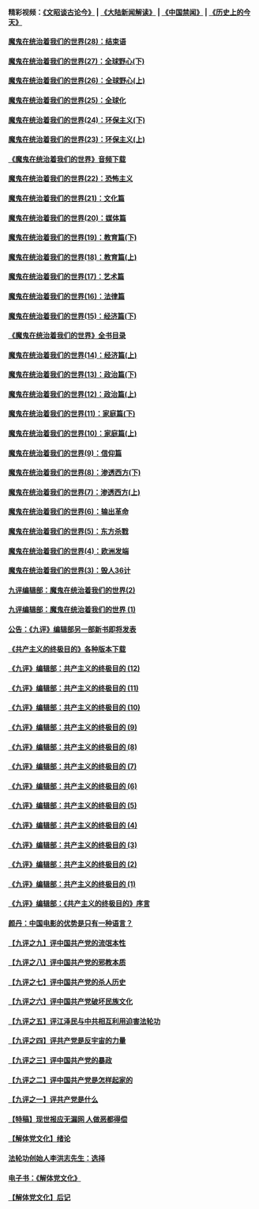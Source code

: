 #### 精彩视频：[《文昭谈古论今》](https://github.com/gfw-breaker/wenzhao) | [《大陆新闻解读》](https://github.com/gfw-breaker/ntdtv-comedy) | [《中国禁闻》](https://github.com/gfw-breaker/ntdtv-news) | [《历史上的今天》](https://github.com/gfw-breaker/today-in-history) 

#### [魔鬼在统治着我们的世界(28)：结束语](../pages/nsc422/n10936246.md?t=02031501) 

#### [魔鬼在统治着我们的世界(27)：全球野心(下)](../pages/nsc422/n10928319.md?t=02031501) 

#### [魔鬼在统治着我们的世界(26)：全球野心(上)](../pages/nsc422/n10900318.md?t=02031501) 

#### [魔鬼在统治着我们的世界(25)：全球化](../pages/nsc422/n10788205.md?t=02031501) 

#### [魔鬼在统治着我们的世界(24)：环保主义(下)](../pages/nsc422/n10695307.md?t=02031501) 

#### [魔鬼在统治着我们的世界(23)：环保主义(上)](../pages/nsc422/n10688613.md?t=02031501) 

#### [《魔鬼在统治着我们的世界》音频下载](../pages/nsc422/n10635553.md?t=02031501) 

#### [魔鬼在统治着我们的世界(22)：恐怖主义](../pages/nsc422/n10614727.md?t=02031501) 

#### [魔鬼在统治着我们的世界(21)：文化篇](../pages/nsc422/n10597706.md?t=02031501) 

#### [魔鬼在统治着我们的世界(20)：媒体篇](../pages/nsc422/n10586579.md?t=02031501) 

#### [魔鬼在统治着我们的世界(19)：教育篇(下)](../pages/nsc422/n10564808.md?t=02031501) 

#### [魔鬼在统治着我们的世界(18)：教育篇(上)](../pages/nsc422/n10526970.md?t=02031501) 

#### [魔鬼在统治着我们的世界(17)：艺术篇](../pages/nsc422/n10499093.md?t=02031501) 

#### [魔鬼在统治着我们的世界(16)：法律篇](../pages/nsc422/n10485969.md?t=02031501) 

#### [魔鬼在统治着我们的世界(15)：经济篇(下)](../pages/nsc422/n10469975.md?t=02031501) 

#### [《魔鬼在统治着我们的世界》全书目录](../pages/nsc422/n10464261.md?t=02031501) 

#### [魔鬼在统治着我们的世界(14)：经济篇(上)](../pages/nsc422/n10457370.md?t=02031501) 

#### [魔鬼在统治着我们的世界(13)：政治篇(下)](../pages/nsc422/n10448270.md?t=02031501) 

#### [魔鬼在统治着我们的世界(12)：政治篇(上)](../pages/nsc422/n10444576.md?t=02031501) 

#### [魔鬼在统治着我们的世界(11)：家庭篇(下)](../pages/nsc422/n10440961.md?t=02031501) 

#### [魔鬼在统治着我们的世界(10)：家庭篇(上)](../pages/nsc422/n10435448.md?t=02031501) 

#### [魔鬼在统治着我们的世界(9)：信仰篇](../pages/nsc422/n10432159.md?t=02031501) 

#### [魔鬼在统治着我们的世界(8)：渗透西方(下)](../pages/nsc422/n10429603.md?t=02031501) 

#### [魔鬼在统治着我们的世界(7)：渗透西方(上)](../pages/nsc422/n10426013.md?t=02031501) 

#### [魔鬼在统治着我们的世界(6)：输出革命](../pages/nsc422/n10421536.md?t=02031501) 

#### [魔鬼在统治着我们的世界(5)：东方杀戮](../pages/nsc422/n10417707.md?t=02031501) 

#### [魔鬼在统治着我们的世界(4)：欧洲发端](../pages/nsc422/n10414890.md?t=02031501) 

#### [魔鬼在统治着我们的世界(3)：毁人36计](../pages/nsc422/n10411583.md?t=02031501) 

#### [九评编辑部：魔鬼在统治着我们的世界(2)](../pages/nsc422/n10410036.md?t=02031501) 

#### [九评编辑部：魔鬼在统治着我们的世界 (1)](../pages/nsc422/n10406825.md?t=02031501) 

#### [公告：《九评》编辑部另一部新书即将发表](../pages/nsc422/n10405104.md?t=02031501) 

#### [《共产主义的终极目的》各种版本下载](../pages/nsc422/n10022138.md?t=02031501) 

#### [《九评》编辑部：共产主义的终极目的 (12)](../pages/nsc422/n9933272.md?t=02031501) 

#### [《九评》编辑部：共产主义的终极目的 (11)](../pages/nsc422/n9924973.md?t=02031501) 

#### [《九评》编辑部：共产主义的终极目的 (10)](../pages/nsc422/n9920883.md?t=02031501) 

#### [《九评》编辑部：共产主义的终极目的 (9)](../pages/nsc422/n9916363.md?t=02031501) 

#### [《九评》编辑部：共产主义的终极目的 (8)](../pages/nsc422/n9912488.md?t=02031501) 

#### [《九评》编辑部：共产主义的终极目的 (7)](../pages/nsc422/n9901176.md?t=02031501) 

#### [《九评》编辑部：共产主义的终极目的 (6)](../pages/nsc422/n9899359.md?t=02031501) 

#### [《九评》编辑部：共产主义的终极目的 (5)](../pages/nsc422/n9893174.md?t=02031501) 

#### [《九评》编辑部：共产主义的终极目的 (4)](../pages/nsc422/n9891246.md?t=02031501) 

#### [《九评》编辑部：共产主义的终极目的 (3)](../pages/nsc422/n9879879.md?t=02031501) 

#### [《九评》编辑部：共产主义的终极目的 (2)](../pages/nsc422/n9876205.md?t=02031501) 

#### [《九评》编辑部：共产主义的终极目的 (1)](../pages/nsc422/n9865857.md?t=02031501) 

#### [《九评》编辑部：《共产主义的终极目的》序言](../pages/nsc422/n9862666.md?t=02031501) 

#### [颜丹：中国电影的优势是只有一种语言？](../pages/nsc422/n9583062.md?t=02031501) 

#### [【九评之九】评中国共产党的流氓本性](../pages/nsc422/n737542.md?t=02031501) 

#### [【九评之八】评中国共产党的邪教本质](../pages/nsc422/n735942.md?t=02031501) 

#### [【九评之七】评中国共产党的杀人历史](../pages/nsc422/n733806.md?t=02031501) 

#### [【九评之六】评中国共产党破坏民族文化](../pages/nsc422/n731667.md?t=02031501) 

#### [【九评之五】评江泽民与中共相互利用迫害法轮功](../pages/nsc422/n730058.md?t=02031501) 

#### [【九评之四】评共产党是反宇宙的力量](../pages/nsc422/n727814.md?t=02031501) 

#### [【九评之三】评中国共产党的暴政](../pages/nsc422/n725597.md?t=02031501) 

#### [【九评之二】评中国共产党是怎样起家的](../pages/nsc422/n723946.md?t=02031501) 

#### [【九评之一】评共产党是什么](../pages/nsc422/n722529.md?t=02031501) 

#### [【特稿】现世报应无漏网 人做恶都得偿](../pages/nsc422/n4215167.md?t=02031501) 

#### [【解体党文化】绪论](../pages/nsc422/n1449356.md?t=02031501) 

#### [法轮功创始人李洪志先生：选择](../pages/nsc422/n3580738.md?t=02031501) 

#### [电子书：《解体党文化》](../pages/nsc422/n1573484.md?t=02031501) 

#### [【解体党文化】后记](../pages/nsc422/n1531999.md?t=02031501) 


